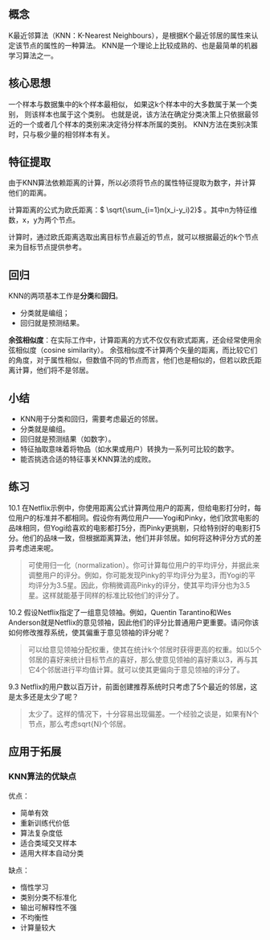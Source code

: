 ## 概念
K最近邻算法（KNN：K-Nearest Neighbours），是根据K个最近邻居的属性来认定该节点的属性的一种算法。
KNN是一个理论上比较成熟的、也是最简单的机器学习算法之一。

## 核心思想
一个样本与数据集中的k个样本最相似， 如果这k个样本中的大多数属于某一个类别， 则该样本也属于这个类别。
也就是说，该方法在确定分类决策上只依据最邻近的一个或者几个样本的类别来决定待分样本所属的类别。
KNN方法在类别决策时，只与极少量的相邻样本有关。

## 特征提取
由于KNN算法依赖距离的计算，所以必须将节点的属性特征提取为数字，并计算他们的距离。

计算距离的公式为欧氏距离：$ \sqrt{\sum_{i=1}n(x_i-y_i)2}$ 。其中n为特征维数，x，y为两个节点。

计算时，通过欧氏距离选取出离目标节点最近的节点，就可以根据最近的k个节点来为目标节点提供参考。

## 回归
KNN的两项基本工作是**分类**和**回归**。
* 分类就是编组；
* 回归就是预测结果。

**余弦相似度**：在实际工作中，计算距离的方式不仅仅有欧式距离，还会经常使用余弦相似度（cosine similarity）。
余弦相似度不计算两个矢量的距离，而比较它们的角度，对于属性相似，但数值不同的节点而言，他们也是相似的，但若以欧氏距离计算，他们将不是邻居。

## 小结
* KNN用于分类和回归，需要考虑最近的邻居。
* 分类就是编组。
* 回归就是预测结果（如数字）。
* 特征抽取意味着将物品（如水果或用户）转换为一系列可比较的数字。
* 能否挑选合适的特征事关KNN算法的成败。

## 练习
10.1 在Netflix示例中，你使用距离公式计算两位用户的距离，但给电影打分时，每位用户的标准并不都相同。假设你有两位用户——Yogi和Pinky，他们欣赏电影的品味相同，但Yogi给喜欢的电影都打5分，而Pinky更挑剔，只给特别好的电影打5分。他们的品味一致，但根据距离算法，他们并非邻居。如何将这种评分方式的差异考虑进来呢。
> 可使用归一化（normalization）。你可计算每位用户的平均评分，并据此来调整用户的评分。例如，你可能发现Pinky的平均评分为星3，而Yogi的平均评分为3.5星。因此，你稍微调高Pinky的评分，使其平均评分也为3.5星。这样就能基于同样的标准比较他们的评分了。

10.2 假设Netflix指定了一组意见领袖。例如，Quentin Tarantino和Wes Anderson就是Netflix的意见领袖，因此他们的评分比普通用户更重要。请问你该如何修改推荐系统，使其偏重于意见领袖的评分呢？
> 可以给意见领袖分配权重，使其在统计k个邻居时获得更高的权重。如以5个邻居的喜好来统计目标节点的喜好，那么使意见领袖的喜好乘以3，再与其它4个邻居进行平均值计算。就可以使其更偏向于意见领袖的评分了。


9.3 Netflix的用户数以百万计，前面创建推荐系统时只考虑了5个最近的邻居，这是太多还是太少了呢？
> 太少了。这样的情况下，十分容易出现偏差。一个经验之谈是，如果有N个节点，那么考虑sqrt{N}个邻居。

## 应用于拓展
### KNN算法的优缺点
优点：
* 简单有效
* 重新训练代价低
* 算法复杂度低
* 适合类域交叉样本
* 适用大样本自动分类

缺点：
* 惰性学习
* 类别分类不标准化
* 输出可解释性不强
* 不均衡性
* 计算量较大
